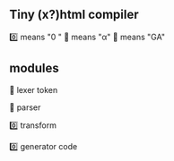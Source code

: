 ## Tiny (x?)html compiler

:zero: means "0 "   :green_apple: means "α"    :apple: means "GA"

## modules

:green_apple: lexer token

:green_apple: parser

:zero: transform

:zero: generator code

